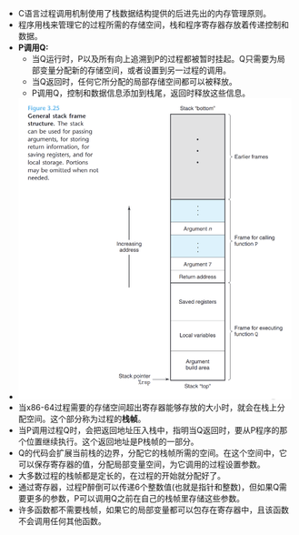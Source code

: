 - C语言过程调用机制使用了栈数据结构提供的后进先出的内存管理原则。
- 程序用栈来管理它的过程所需的存储空间，栈和程序寄存器存放着传递控制和数据。
- **P调用Q:**
	- 当Q运行时，P以及所有向上追溯到P的过程都被暂时挂起。Q只需要为局部变量分配新的存储空间，或者设置到另一过程的调用。
	- 当Q返回时，任何它所分配的局部存储空间都可以被释放。
	- P调用Q，控制和数据信息添加到栈尾，返回时释放这些信息。
- ![image.png](../assets/image_1655364945636_0.png)
- 当x86-64过程需要的存储空间超出寄存器能够存放的大小时，就会在栈上分配空间。这个部分称为过程的**栈帧**。
- 当P调用过程Q时，会把返回地址压入栈中，指明当Q返回时，要从P程序的那个位置继续执行。这个返回地址是P栈帧的一部分。
- Q的代码会扩展当前栈的边界，分配它的栈帧所需的空间。在这个空间中，它可以保存寄存器的值，分配局部变量空间，为它调用的过程设置参数。
- 大多数过程的栈帧都是定长的，在过程的开始就分配好了。
- 通过寄存器，过程P醉倒可以传递6个整数值(也就是指针和整数)，但如果Q需要更多的参数，P可以调用Q之前在自己的栈帧里存储这些参数。
- 许多函数都不需要栈帧，如果它的局部变量都可以包存在寄存器中，且该函数不会调用任何其他函数。